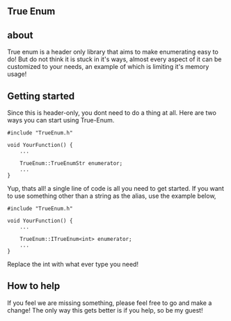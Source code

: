 ## True Enum
## about
True enum is a header only library that aims to make enumerating easy to do! But do not think it is stuck in it's ways, almost every aspect of it can be customized to your needs, an example of which is limiting it's memory usage! 

## Getting started
Since this is header-only, you dont need to do a thing at all. Here are two ways you can start using True-Enum. 

    #include "TrueEnum.h"
    
    void YourFunction() {
	    ...
	    
	    TrueEnum::TrueEnumStr enumerator;
	    ...
    }

Yup, thats all! a single line of code is all you need to get started. If you want to use something other than a string as the alias, use the example below,

    #include "TrueEnum.h"
    
    void YourFunction() {
	    ...
	    
	    TrueEnum::ITrueEnum<int> enumerator;
	    ...
    }

Replace the int with what ever type you need!

## How to help
If you feel we are missing something, please feel free to go and make a change! The only way this gets better is if you help, so be my guest!
